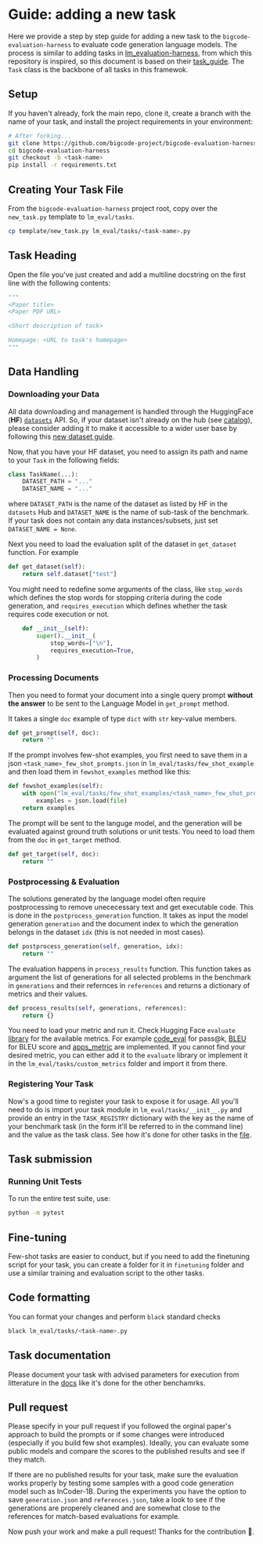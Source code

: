 # Guide: adding a new task

Here we provide a step by step guide for adding a new task to the `bigcode-evaluation-harness` to evaluate code generation language models. The process is similar to adding tasks in [lm_evaluation-harness](https://github.com/EleutherAI/lm-evaluation-harness), from which this repository is inspired, so this document is based on their [task_guide](https://github.com/EleutherAI/lm-evaluation-harness/edit/master/docs/task_guide.md). The `Task` class is the backbone of all tasks in this framewok.

## Setup

If you haven't already, fork the main repo, clone it, create a branch with the name of your task, and install the project requirements in your environment:

```sh
# After forking...
git clone https://github.com/bigcode-project/bigcode-evaluation-harness.git
cd bigcode-evaluation-harness
git checkout -b <task-name>
pip install -r requirements.txt
```

## Creating Your Task File

From the `bigcode-evaluation-harness` project root, copy over the `new_task.py` template to `lm_eval/tasks`.

```sh
cp template/new_task.py lm_eval/tasks/<task-name>.py
```

## Task Heading

Open the file you've just created and add a multiline docstring on the first line with the following contents:

```python
"""
<Paper title>
<Paper PDF URL>

<Short description of task>

Homepage: <URL to task's homepage>
"""
```

## Data Handling

### Downloading your Data

All data downloading and management is handled through the HuggingFace (**HF**) [`datasets`](https://github.com/huggingface/datasets) API. So, if your dataset isn't already on the hub (see [catalog](https://huggingface.co/datasets)), please consider adding it to make it accessible to a wider user base by following this [new dataset guide](https://github.com/huggingface/datasets/blob/master/ADD_NEW_DATASET.md).

Now, that you have your HF dataset, you need to assign its path and name to your `Task` in the following fields:

```python
class TaskName(...):
    DATASET_PATH = "..."
    DATASET_NAME = "..."
```

where `DATASET_PATH` is the name of the dataset as listed by HF in the `datasets` Hub and `DATASET_NAME` is the name of sub-task of the benchmark. If your task does not contain any data instances/subsets, just set `DATASET_NAME = None`.

Next you need to load the evaluation split of the dataset in `get_dataset` function. For example

```python
def get_dataset(self):
    return self.dataset["test"]
```

You might need to redefine some arguments of the class, like `stop_words` which defines the stop words for stopping criteria during the code generation, and `requires_execution` which defines whether the task requires code execution or not.

```python
    def __init__(self):
        super().__init__(
            stop_words=["\n"],
            requires_execution=True,
        )
```

### Processing Documents

Then you need to format your document into a single query prompt __without the answer__  to be sent to the Language Model in `get_prompt` method.

It takes a single `doc` example of type `dict` with `str` key-value members.

```python
def get_prompt(self, doc):
    return ""
```

If the prompt involves few-shot examples, you first need to save them in a json `<task_name>_few_shot_prompts.json` in `lm_eval/tasks/few_shot_example` and then load them in `fewshot_examples` method like this:

```python
def fewshot_examples(self):
    with open("lm_eval/tasks/few_shot_examples/<task_name>_few_shot_prompts.json", "r") as file:
        examples = json.load(file)
    return examples
```

The prompt will be sent to the languge model, and the generation will be evaluated against ground truth solutions or unit tests. You need to load them from the `doc` in `get_target` method.

```python
def get_target(self, doc):
    return ""
```

### Postprocessing & Evaluation

The solutions generated by the language model often require postprocessing to remove unececessary text and get executable code. This is done in the `postprocess_generation` function. It takes as input the model generation `generation` and the document index to which the generation belongs in the dataset `idx` (this is not needed in most cases).

```python
def postprocess_generation(self, generation, idx):
    return ""
```

The evaluation happens in `process_results` function. This function takes as argument the list of generations for all selected problems in the benchmark in `generations` and their refernces in `references` and returns a dictionary of metrics and their values.

```python
def process_results(self, generations, references):
    return {}
```

You need to load your metric and run it. Check Hugging Face `evaluate` [library](https://huggingface.co/docs/evaluate/index) for the available metrics. For example [code_eval](https://huggingface.co/spaces/evaluate-metric/code_eval) for pass@k, [BLEU](https://huggingface.co/spaces/evaluate-metric/bleu) for BLEU score and [apps_metric](https://huggingface.co/spaces/codeparrot/apps_metric) are implemented. If you cannot find your desired metric, you can either add it to the `evaluate` library or implement it in the `lm_eval/tasks/custom_metrics` folder and import it from there.


### Registering Your Task

Now's a good time to register your task to expose it for usage. All you'll need to do is import your task module in `lm_eval/tasks/__init__.py` and provide an entry in the `TASK_REGISTRY`  dictionary with the key as the name of your benchmark task (in the form it'll be referred to in the command line) and the value as the task class. See how it's done for other tasks in the [file](https://github.com/bigcode-project/bigcode-evaluation-harness/blob/main/lm_eval/tasks/__init__.py).

## Task submission

### Running Unit Tests

To run the entire test suite, use:

```sh
python -m pytest
```

## Fine-tuning
Few-shot tasks are easier to conduct, but if you need to add the finetuning script for your task, you can create a folder for it in `finetuning` folder and use a similar training and evaluation script to the other tasks.

## Code formatting
You can format your changes and perform `black` standard checks
```sh
black lm_eval/tasks/<task-name>.py
```
## Task documentation
Please document your task with advised parameters for execution from litterature in the [docs](https://github.com/bigcode-project/bigcode-evaluation-harness/blob/main/docs/README.md) like it's done for the other benchamrks.

## Pull request
Please specify in your pull request if you followed the orginal paper's approach to build the prompts or if some changes were introduced (especially if you build few shot examples). Ideally, you can evaluate some public models and compare the scores to the published results and see if they match.

If there are no published results for your task, make sure the evaluation works properly by testing some samples with a good code generation model such as InCoder-1B. During the experiments you have the option to save `generation.json` and `references.json`, take a look to see if the generations are properely cleaned and are somewhat close to the references for match-based evaluations for example.

Now push your work and make a pull request! Thanks for the contribution 🚀.
